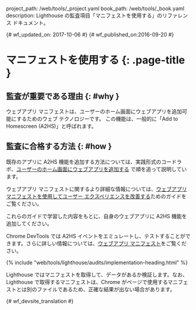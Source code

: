 project_path: /web/tools/_project.yaml
book_path: /web/tools/_book.yaml
description: Lighthouse の監査項目「マニフェストを使用する」のリファレンス ドキュメント。

{# wf_updated_on: 2017-10-06 #}
{# wf_published_on:2016-09-20 #}

#  マニフェストを使用する {: .page-title }

##  監査が重要である理由 {: #why }

ウェブアプリ マニフェストは、ユーザーのホーム画面にウェブアプリを追加可能にするためのウェブ テクノロジーです。
この機能は、一般的に「Add to Homescreen (A2HS)」と呼ばれます。


##  監査に合格する方法 {: #how }

既存のアプリに A2HS 機能を追加する方法については、実践形式のコードラボ、[ユーザーのホーム画面にウェブアプリを追加する](https://codelabs.developers.google.com/codelabs/add-to-home-screen)
で順を追って説明しています。


ウェブアプリ マニフェストに関するより詳細な情報については、[ウェブアプリ マニフェストを使用してユーザー エクスペリエンスを改善する](/web/fundamentals/web-app-manifest)ためのガイドをご覧ください。



これらのガイドで学習した内容をもとに、自身のウェブアプリに A2HS 機能を追加してください。


Chrome DevTools では A2HS イベントをエミュレートし、テストすることができます。さらに詳しい情報については、[ウェブアプリ マニフェスト](/web/tools/chrome-devtools/debug/progressive-web-apps/#manifest)をご覧ください。



{% include "web/tools/lighthouse/audits/implementation-heading.html" %}

Lighthouse ではマニフェストを取得して、データがあるか検証します。なお、Lighthouse
で取得するマニフェストは、Chrome がページで使用するマニフェストとは別のファイルであるため、正確な結果が出ない場合があります。



{# wf_devsite_translation #}
